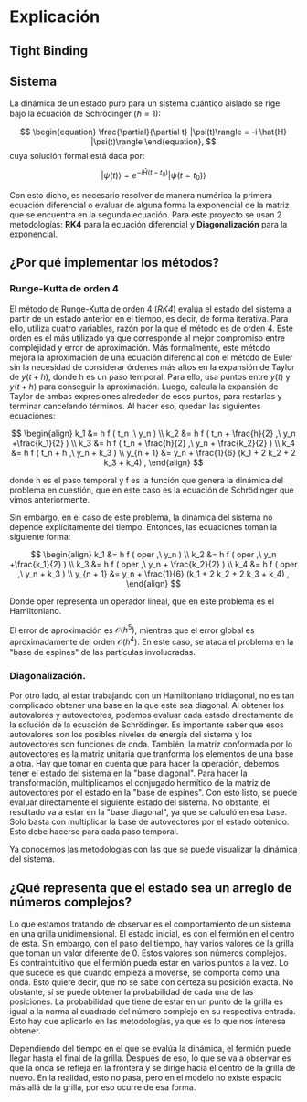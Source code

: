 # Explicación

## Tight Binding


## Sistema

La dinámica de un estado puro para un sistema cuántico aislado se rige bajo la ecuación de Schrödinger ($\hbar = 1$):

$$
\begin{equation}
\frac{\partial}{\partial t} |\psi(t)\rangle = -i \hat{H} |\psi(t)\rangle
\end{equation},
$$
cuya solución formal está dada por:

$$
\begin{equation}
|\psi(t)\rangle = e^{-i \hat{H}(t - t_0)} |\psi(t = t_0)\rangle
\end{equation}
$$

Con esto dicho, es necesario resolver de manera numérica la primera ecuación diferencial o evaluar de alguna forma la exponencial de la matriz que se encuentra en la segunda ecuación. Para este proyecto se usan 2 metodologías: **RK4** para la ecuación diferencial y **Diagonalización** para la exponencial.

## ¿Por qué implementar los métodos?

### Runge-Kutta de orden 4

El método de Runge-Kutta de orden 4 (_RK4_) evalúa el estado del sistema a partir de un estado anterior en el tiempo, es decir, de forma iterativa. Para ello, utiliza cuatro variables, razón por la que el método es de orden 4. Este orden es el más utilizado ya que corresponde al mejor compromiso entre complejidad y error de aproximación. Más formalmente, este método mejora la aproximación de una ecuación diferencial con el método de Euler sin la necesidad de considerar órdenes más altos en la expansión de Taylor de $y(t+h)$, donde h es un paso temporal. Para ello, usa puntos entre $y(t)$ y $y(t+h)$ para conseguir la aproximación. Luego, calcula la expansión de Taylor de ambas expresiones alrededor de esos puntos, para restarlas y terminar cancelando términos. Al hacer eso, quedan las siguientes ecuaciones: 

$$
\begin{align} 
 k_1 &= h f ( t_n ,\ y_n ) \\
 k_2 &= h f ( t_n + \frac{h}{2} ,\ y_n +\frac{k_1}{2} ) \\
 k_3 &= h f ( t_n + \frac{h}{2} ,\ y_n + \frac{k_2}{2} ) \\
 k_4 &= h f ( t_n + h ,\ y_n + k_3 ) \\
 y_{n + 1} &= y_n + \frac{1}{6} (k_1 + 2 k_2 + 2 k_3 + k_4) , 
\end{align}
$$

donde h es el paso temporal y f es la función que genera la dinámica del problema en cuestión, que en este caso es la ecuación de Schrödinger que vimos anteriormente.

Sin embargo, en el caso de este problema, la dinámica del sistema no depende explícitamente del tiempo. Entonces, las ecuaciones toman la siguiente forma:

$$
\begin{align} 
 k_1 &= h f ( oper ,\ y_n ) \\
 k_2 &= h f ( oper ,\ y_n +\frac{k_1}{2} ) \\
 k_3 &= h f ( oper ,\ y_n + \frac{k_2}{2} ) \\
 k_4 &= h f ( oper ,\ y_n + k_3 ) \\
 y_{n + 1} &= y_n + \frac{1}{6} (k_1 + 2 k_2 + 2 k_3 + k_4) , 
\end{align}
$$

Donde oper representa un operador lineal, que en este problema es el Hamiltoniano.

El error de aproximación es $\mathcal{O}(h^5)$, mientras que el error global es aproximadamente del orden $\mathcal{O}(h^4)$. En este caso, se ataca el problema en la "base de espines" de las partículas involucradas.

### Diagonalización. 

Por otro lado, al estar trabajando con un Hamiltoniano tridiagonal, no es tan complicado obtener una base en la que este sea diagonal. Al obtener los autovalores y autovectores, podemos evaluar cada estado directamente de la solución de la ecuación de Schrödinger. Es importante saber que esos autovalores son los posibles niveles de energía del sistema y los autovectores son funciones de onda. También, la matriz conformada por lo autovectores es la matriz unitaria que tranforma los elementos de una base a otra. Hay que tomar en cuenta que para hacer la operación, debemos tener el estado del sistema en la "base diagonal". Para hacer la transformación, multiplicamos el conjugado hermítico de la matriz de autovectores por el estado en la "base de espines". Con esto listo, se puede evaluar directamente el siguiente estado del sistema. No obstante, el resultado va a estar en la "base diagonal", ya que se calculó en esa base. Solo basta con multiplicar la  base de autovectores por el estado obtenido. Esto debe hacerse para cada paso temporal.

Ya conocemos las metodologías con las que se puede visualizar la dinámica del sistema.

## ¿Qué representa que el estado sea un arreglo de números complejos?

Lo que estamos tratando de observar es el comportamiento de un sistema en una grilla unidimensional. El estado inicial, es con el fermión en el centro de esta. Sin embargo, con el paso del tiempo, hay varios valores de la grilla que toman un valor diferente de 0. Estos valores son números complejos.  Es contraintuitivo que el fermión pueda estar en varios puntos a la vez. Lo que sucede es que cuando empieza a moverse, se comporta como una onda. Esto quiere decir, que no se sabe con certeza su posición exacta. No obstante, sí se puede obtener la probabilidad de cada una de las posiciones. La probabilidad que tiene de estar en un punto de la grilla es igual a la norma al cuadrado del número complejo en su respectiva entrada. Esto hay que aplicarlo en las metodologías, ya que es lo que nos interesa obtener. 

Dependiendo del tiempo en el que se evalúa la dinámica, el fermión puede llegar hasta el final de la grilla. Después de eso, lo que se va a observar es que la onda se refleja en la frontera y se dirige hacia el centro de la grilla de nuevo. En la realidad, esto no pasa, pero en el modelo no existe espacio más allá de la grilla, por eso ocurre de esa forma. 


